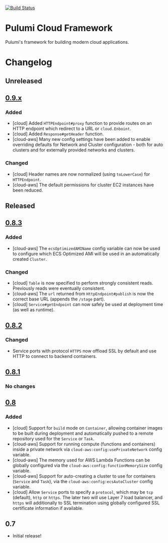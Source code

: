 [![Build Status](https://travis-ci.com/pulumi/pulumi-cloud.svg?token=eHg7Zp5zdDDJfTjY8ejq&branch=master)](https://travis-ci.com/pulumi/pulumi-cloud)

# Pulumi Cloud Framework

Pulumi's framework for building modern cloud applications.


# Changelog

## Unreleased

## [0.9.x](https://github.com/pulumi/pulumi-cloud/compare/v0.8.3...master)

### Added
- [cloud] Added `HTTPEndpoint#proxy` function to provide routes on an HTTP endpoint which redirect to a URL or
  `cloud.Enboint`.
- [cloud] Added `Response#getHeader` function.
- [cloud-aws] Many new config settings have been added to enable overriding defaults for Network and Cluster
  configuration - both for auto clusters and for externally provided networks and clusters.

### Changed
- [cloud] Header names are now normalized (using `toLowerCase`) for `HTTPEndpoint`.
- [cloud-aws] The default permissions for cluster EC2 instances have been reduced.

## Released

## [0.8.3](https://github.com/pulumi/pulumi-cloud/compare/v0.8.2...v0.8.3)

### Added
- [cloud-aws] The `ecsOptimizedAMIName` config variable can now be used to configure which ECS Optimized AMI will be
  used in an automatically created `Cluster`.
  
### Changed
- [cloud] `Table` is now specified to perform strongly consistent reads.  Previously reads were eventually consistent.
- [cloud-aws] The `url` returned from `HttpEndpoint#publish` is now the correct base URL (appends the `/stage` part).
- [cloud] `Service#getEndpoint` can now safely be used at deployment time (as well as runtime).

## [0.8.2](https://github.com/pulumi/pulumi-cloud/compare/v0.8.1...v0.8.2)

### Changed
- Service ports with protocol `HTTPS` now offload SSL by default and use HTTP to connect to backend containers.

## [0.8.1](https://github.com/pulumi/pulumi-cloud/compare/v0.8...v0.8.1)

### No changes

## [0.8](https://github.com/pulumi/pulumi-cloud/compare/v0.7...v0.8)

### Added
- [cloud] Support for `build` mode on `Container`, allowing container images to be built during deployment and
  automatically pushed to a remote repository used for the `Service` or `Task`.
- [cloud-aws] Support for running compute (functions and containers) inside a private network via
  `cloud-aws:config:usePrivateNetwork` config variable.
- [cloud-aws] The memory used for AWS Lambda Functions can be globally configured via the
  `cloud-aws:config:functionMemorySize` config variable.
- [cloud-aws] Support for auto-creating a cluster to use for containers (`Service` and `Task`), via the
  `cloud-aws:config:ecsAutoCluster` config variable.
- [cloud] Allow `Service` ports to specify a `protocol`, which may be `tcp` (default), `http` or `https`.  The later two
  will use Layer 7 load balancer, and `https` will additionally to SSL termination using globally configured SSL
  certificate information if available.

## 0.7
- Initial release!
